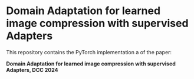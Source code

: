 # Domain Adaptation for learned image compression with supervised Adapters



This repository contains the PyTorch implementation a of the paper:

**Domain Adaptation for learned image compression with supervised Adapters, DCC 2024**


